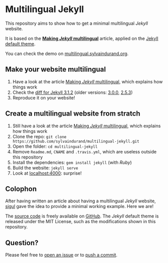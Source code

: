 # Multilingual Jekyll

This repository aims to show how to get a minimal multilingual *Jekyll* website.

It is based on the [**Making *Jekyll* multilingual**](https://www.sylvaindurand.org/making-jekyll-multilingual/) article, applied on the [Jekyll default theme](https://github.com/jglovier/jekyll-new).

You can check the demo on [multilingual.sylvaindurand.org](https://multilingual.sylvaindurand.org/).

## Make your website multilingual

1. Have a look at the article [Making *Jekyll* multilingual](https://www.sylvaindurand.org/making-jekyll-multilingual/), which explains how things work
2. Check the [diff for Jekyll 3.1.2](https://github.com/sylvaindurand/multilingual-jekyll/commit/111495e91e8986db21368e54a42188cdbbc44b6f) (older versions: [3.0.0](https://github.com/sylvaindurand/multilingual-jekyll/commit/b2da2a07c325a1b6e01f524dad6582f2daf70ccf), [2.5.3](https://github.com/sylvaindurand/multilingual-jekyll/commit/e0bed79df22d2d35a75d0906e2c9c2baeac44a73))
3. Reproduce it on your website!

## Create a multilingual website from stratch

1. Still have a look at the article [Making *Jekyll* multilingual](https://www.sylvaindurand.org/making-jekyll-multilingual/), which explains how things work
2. Clone the repo: `git clone https://github.com/sylvaindurand/multilingual-jekyll.git`
3. Open the folder: `cd multilingual-jekyll`
4. Remove `Readme.md`, `CNAME` and `.travis.yml`, which are useless outside this repository
5. Install the dependencies: `gem install jekyll` (with *Ruby*)
6. Build the website: `jekyll serve`
7. Look at [localhost:4000](http://localhost:4000): surprise!

## Colophon

After having written an article about having a multilingual *Jekyll* website, [sigul](https://talk.jekyllrb.com/t/a-vanilla-jekyll-theme-multilingual-with-no-plugins/) gave the idea to provide a minimal working example. Here we are!

The [source code](https://github.com/sylvaindurand/multilingual-jekyll) is freely available on [GitHub](https://github.com/sylvaindurand/multilingual-jekyll). The *Jekyll* default theme is released under the MIT License, such as the modifications shown in this repository.

## Question?
Please feel free to [open an issue](https://github.com/sylvaindurand/multilingual-jekyll/issues) or to [push a commit](https://github.com/sylvaindurand/multilingual-jekyll/pulls).
